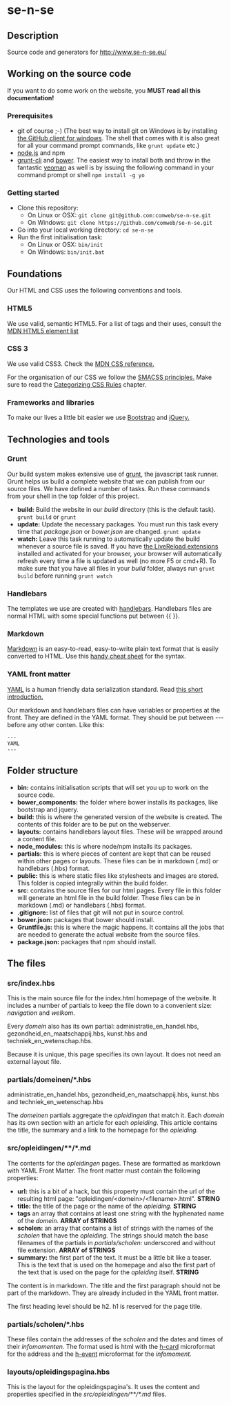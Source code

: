 # se-n-se #

## Description ##

Source code and generators for http://www.se-n-se.eu/

## Working on the source code ##

If you want to do some work on the website, you **MUST read all this documentation!**

### Prerequisites ###

* git of course ;-) (The best way to install git on Windows is by installing [the GitHub client for windows](http://windows.github.com/). The shell that comes with it is also great for all your command prompt commands, like `grunt update` etc.)
* [node.js](http://nodejs.org/) and npm
* [grunt-cli](http://gruntjs.com/) and [bower](http://bower.io/). The easiest way to install both and throw in the fantastic [yeoman](http://yeoman.io/) as well is by issuing the following command in your command prompt or shell `npm install -g yo`

### Getting started ###

* Clone this repository:
	* On Linux or OSX: `git clone git@github.com:comweb/se-n-se.git`
	* On Windows: `git clone https://github.com/comweb/se-n-se.git`
* Go into your local working directory: `cd se-n-se`
* Run the first initialisation task:
	* On Linux or OSX: `bin/init`
	* On Windows: `bin/init.bat`

## Foundations ##

Our HTML and CSS uses the following conventions and tools.

### HTML5 ###

We use valid, semantic HTML5. For a list of tags and their uses, consult the [MDN HTML5 element list](https://developer.mozilla.org/en/docs/Web/Guide/HTML/HTML5/HTML5_element_list)

### CSS 3 ###

We use valid CSS3. Check the [MDN CSS reference.](https://developer.mozilla.org/en-US/docs/Web/CSS/Reference)

For the organisation of our CSS we follow the [SMACSS principles.](http://smacss.com/) Make sure to read the [Categorizing CSS Rules](http://smacss.com/book/categorizing) chapter.

### Frameworks and libraries ###

To make our lives a little bit easier we use [Bootstrap](http://getbootstrap.com/) and [jQuery.](http://jquery.com/)

## Technologies and tools ##

### Grunt ###

Our build system makes extensive use of [grunt](http://gruntjs.com/), the javascript task runner. Grunt helps us build a complete website that we can publish from our source files. We have defined a number of tasks. Run these commands from your shell in the top folder of this project.

* **build:** Build the website in our _build_ directory (this is the default task). `grunt build` or `grunt`
* **update:** Update the necessary packages. You must run this task every time that _package.json_ or _bower.json_ are changed. `grunt update`
* **watch:** Leave this task running to automatically update the build whenever a source file is saved. If you have [the LiveReload extensions](http://feedback.livereload.com/knowledgebase/articles/86242-how-do-i-install-and-use-the-browser-extensions-) installed and activated for your browser, your browser will automatically refresh every time a file is updated as well (no more F5 or cmd+R). To make sure that you have all files in your _build_ folder, always run `grunt build` before running `grunt watch`

### Handlebars ###

The templates we use are created with [handlebars](http://handlebarsjs.com/). Handlebars files are normal HTML with some special functions put between {{ }}.

### Markdown ###

[Markdown](https://daringfireball.net/projects/markdown/) is an easy-to-read, easy-to-write plain text format that is easily converted to HTML. Use this [handy cheat sheet](https://github.com/adam-p/markdown-here/wiki/Markdown-Cheatsheet) for the syntax.

### YAML front matter ###

[YAML](http://www.yaml.org/) is a human friendly data serialization standard. Read [this short introduction.](http://statamic.com/learn/configuring/using-yaml)

Our markdown and handlebars files can have variables or properties at the front. They are defined in the YAML format. They should be put between \--- before any other conten. Like this:

```
---
YAML
---
```

## Folder structure ##

* **bin:** contains initialisation scripts that will set you up to work on the source code.
* **bower_components:** the folder where bower installs its packages, like bootstrap and jquery.
* **build:** this is where the generated version of the website is created. The contents of this folder are to be put on the webserver.
* **layouts:** contains handlebars layout files. These will be wrapped around a content file.
* **node_modules:** this is where node/npm installs its packages.
* **partials:** this is where pieces of content are kept that can be reused within other pages or layouts. These files can be in markdown (.md) or handlebars (.hbs) format.
* **public:** this is where static files like stylesheets and images are stored. This folder is copied integrally within the build folder.
* **src:** contains the source files for our html pages. Every file in this folder will generate an html file in the build folder. These files can be in markdown (.md) or handlebars (.hbs) format.
* **.gitignore:** list of files that git will not put in source control.
* **bower.json:** packages that bower should install.
* **Gruntfile.js:** this is where the magic happens. It contains all the jobs that are needed to generate the actual website from the source files.
* **package.json:** packages that npm should install.

## The files ##

### src/index.hbs ###

This is the main source file for the index.html homepage of the website. It includes a number of partials to keep the file down to a convenient size: _navigation_ and _welkom_.

Every _domein_ also has its own partial: administratie_en_handel.hbs, gezondheid_en_maatschappij.hbs, kunst.hbs and techniek_en_wetenschap.hbs.

Because it is unique, this page specifies its own layout. It does not need an external layout file.

### partials/domeinen/*.hbs ###

administratie_en_handel.hbs, gezondheid_en_maatschappij.hbs, kunst.hbs and techniek_en_wetenschap.hbs

The _domeinen_ partials aggregate the _opleidingen_ that match it. Each _domein_ has its own section with an article for each _opleiding_. This article contains the title, the summary and a link to the homepage for the _opleiding._

### src/opleidingen/**/*.md ###

The contents for the _opleidingen_ pages. These are formatted as markdown with YAML Front Matter. The front matter must contain the following properties:

* **url:** this is a bit of a hack, but this property must contain the url of the resulting html page: "opleidingen/\<domein>/\<filename>.html". **STRING**
* **title:** the title of the page or the name of the _opleiding._ **STRING**
* **tags** an array that contains at least one string with the hyphenated name of the _domein._ **ARRAY of STRINGS**
* **scholen:** an array that contains a list of strings with the names of the _scholen_ that have the _opleiding._ The strings should match the base filenames of the partials in _partials/scholen:_ underscored and without file extension. **ARRAY of STRINGS**
* **summary:** the first part of the text. It must be a little bit like a teaser. This is the text that is used on the homepage and also the first part of the text that is used on the page for the _opleiding_ itself. **STRING**

The content is in markdown. The title and the first paragraph should not be part of the markdown. They are already included in the YAML front matter.

The first heading level should be h2. h1 is reserved for the page title.

### partials/scholen/*.hbs ###

These files contain the addresses of the _scholen_ and the dates and times of their _infomomenten._ The format used is html with the [h-card](http://microformats.org/wiki/h-card) microformat for the address and the [h-event](http://microformats.org/wiki/h-event) microformat for the _infomoment._

### layouts/opleidingspagina.hbs ###

This is the layout for the opleidingspagina's. It uses the content and properties specified in the _src/opleidingen/\**/\*.md_ files.
